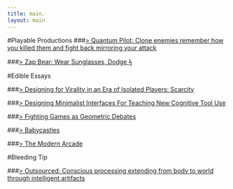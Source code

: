 ```yaml
---
title: main.
layout: main
---
```

#Playable Productions
###[> Quantum Pilot: Clone enemies remember how you killed them and fight back mirroring your attack](https://itunes.apple.com/us/app/quantum-pilot/id935956154?mt=8)

###[>  Zap Bear: Wear Sunglasses, Dodge ϟ](https://itunes.apple.com/us/app/zapbear/id1016670264)

#Edible Essays

###[> Designing for Virality in an Era of Isolated Players: Scarcity](designing_for_virality_isolated_era_1/index.html)

###[> Designing Minimalist Interfaces For Teaching New Cognitive Tool Use](designing_minimalist/index.html)

###[> Fighting Games as Geometric Debates](geometric_debates/index.html)

###[> Babycastles](babycastles/index.html)

###[> The Modern Arcade](modern_arcade/index.html)

#Bleeding Tip

###[> Outsourced: Conscious processing extending from body to world through intelligent artifacts](outsourced/index.html)
